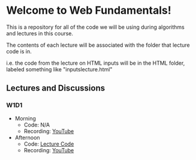 # Welcome to Web Fundamentals!
This is a repository for all of the code we will be using during algorithms and lectures in this course.

The contents of each lecture will be associated with the folder that lecture code is in.

i.e. the code from the lecture on HTML inputs will be in the HTML folder, labeled something like "inputslecture.html"

## Lectures and Discussions
### W1D1
- Morning
    - Code: N/A
    - Recording: [YouTube](https://www.youtube.com/watch?v=SpkOzz1NNa8&ab_channel=Dojo_Instructor_Cody)
- Afternoon
    - Code: [Lecture Code](https://github.com/StevenCThaller/WF_June_21/blob/main/HTML/HTML_Intro/index.html)
    - Recording: [YouTube](https://www.youtube.com/watch?v=KxMlDPOO7_I&ab_channel=Dojo_Instructor_Cody)
